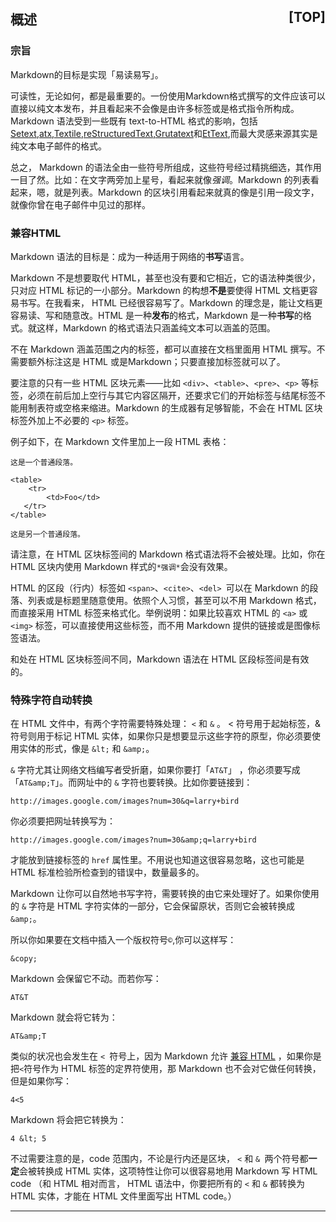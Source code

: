 
## <a name="ch1">概述</a><a style="float:right;text-decoration:none;" href="#index"> [TOP] </a>

### <a name="ch1.1">宗旨</a>
Markdown的目标是实现「易读易写」。

可读性，无论如何，都是最重要的。一份使用Markdown格式撰写的文件应该可以直接以纯文本发布，并且看起来不会像是由许多标签或是格式指令所构成。Markdown 语法受到一些既有 text-to-HTML 格式的影响，包括[Setext](http://docutils.sourceforge.net/mirror/setext.html),[atx](http://www.aaronsw.com/2002/atx/),[Textile](http://textism.com/tools/textile/),[reStructuredText](http://docutils.sourceforge.net/rst.html),[Grutatext](http://www.triptico.com/software/grutatxt.html)和[EtText](http://ettext.taint.org/doc/),而最大灵感来源其实是纯文本电子邮件的格式。

总之， Markdown 的语法全由一些符号所组成，这些符号经过精挑细选，其作用一目了然。比如：在文字两旁加上星号，看起来就像*强调*。Markdown 的列表看起来，嗯，就是列表。Markdown 的区块引用看起来就真的像是引用一段文字，就像你曾在电子邮件中见过的那样。

### <a name="ch1.2">兼容HTML</a>
Markdown 语法的目标是：成为一种适用于网络的**书写**语言。

Markdown 不是想要取代 HTML，甚至也没有要和它相近，它的语法种类很少，只对应 HTML 标记的一小部分。Markdown 的构想**不是**要使得 HTML 文档更容易书写。在我看来， HTML 已经很容易写了。Markdown 的理念是，能让文档更容易读、写和随意改。HTML 是一种**发布**的格式，Markdown 是一种**书写**的格式。就这样，Markdown 的格式语法只涵盖纯文本可以涵盖的范围。

不在 Markdown 涵盖范围之内的标签，都可以直接在文档里面用 HTML 撰写。不需要额外标注这是 HTML 或是Markdown；只要直接加标签就可以了。

要注意的只有一些 HTML 区块元素――比如 `<div>`、`<table>`、`<pre>`、`<p>` 等标签，必须在前后加上空行与其它内容区隔开，还要求它们的开始标签与结尾标签不能用制表符或空格来缩进。Markdown 的生成器有足够智能，不会在 HTML 区块标签外加上不必要的 `<p>` 标签。

例子如下，在 Markdown 文件里加上一段 HTML 表格：
```
这是一个普通段落。

<table>
    <tr>
        <td>Foo</td>
   </tr>
</table>

这是另一个普通段落。
```
请注意，在 HTML 区块标签间的 Markdown 格式语法将不会被处理。比如，你在 HTML 区块内使用 Markdown 样式的`*强调*`会没有效果。

HTML 的区段（行内）标签如 `<span>`、`<cite>`、`<del> `可以在 Markdown 的段落、列表或是标题里随意使用。依照个人习惯，甚至可以不用 Markdown 格式，而直接采用 HTML 标签来格式化。举例说明：如果比较喜欢 HTML 的 `<a>` 或 `<img>` 标签，可以直接使用这些标签，而不用 Markdown 提供的链接或是图像标签语法。

和处在 HTML 区块标签间不同，Markdown 语法在 HTML 区段标签间是有效的。

### <a name="ch1.3">特殊字符自动转换</a>
在 HTML 文件中，有两个字符需要特殊处理： `<` 和 `&` 。 < 符号用于起始标签，& 符号则用于标记 HTML 实体，如果你只是想要显示这些字符的原型，你必须要使用实体的形式，像是 `&lt;` 和 `&amp;`。

`&` 字符尤其让网络文档编写者受折磨，如果你要打「`AT&T`」 ，你必须要写成「`AT&amp;T`」。而网址中的 `&` 字符也要转换。比如你要链接到：

```
http://images.google.com/images?num=30&q=larry+bird
```

你必须要把网址转换写为：
```
http://images.google.com/images?num=30&amp;q=larry+bird
```
才能放到链接标签的 `href` 属性里。不用说也知道这很容易忽略，这也可能是 HTML 标准检验所检查到的错误中，数量最多的。

Markdown 让你可以自然地书写字符，需要转换的由它来处理好了。如果你使用的 `&` 字符是 HTML 字符实体的一部分，它会保留原状，否则它会被转换成 `&amp;`。

所以你如果要在文档中插入一个版权符号<code>&copy;</code>,你可以这样写：
```
&copy;
```
Markdown 会保留它不动。而若你写：
```
AT&T
```
Markdown 就会将它转为：
```
AT&amp;T
```
类似的状况也会发生在 `< `符号上，因为 Markdown 允许 [兼容 HTML](#ch1.2) ，如果你是把` < `符号作为 HTML 标签的定界符使用，那 Markdown 也不会对它做任何转换，但是如果你写：
```
4<5
```
Markdown 将会把它转换为：
```
4 &lt; 5
```
不过需要注意的是，code 范围内，不论是行内还是区块， `<` 和 `& `两个符号都**一定**会被转换成 HTML 实体，这项特性让你可以很容易地用 Markdown 写 HTML code （和 HTML 相对而言， HTML 语法中，你要把所有的 `<` 和 `&` 都转换为 HTML 实体，才能在 HTML 文件里面写出 HTML code。）

<hr/>


